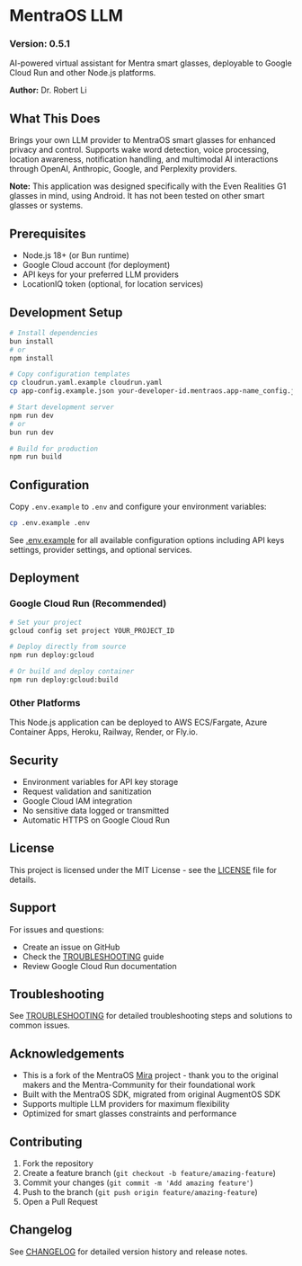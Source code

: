 # MentraOS LLM 
### Version: 0.5.1

AI-powered virtual assistant for Mentra smart glasses, deployable to Google Cloud Run and other Node.js platforms.

**Author:** Dr. Robert Li

## What This Does

Brings your own LLM provider to MentraOS smart glasses for enhanced privacy and control. Supports wake word detection, voice processing, location awareness, notification handling, and multimodal AI interactions through OpenAI, Anthropic, Google, and Perplexity providers.

**Note:** This application was designed specifically with the Even Realities G1 glasses in mind, using Android. It has not been tested on other smart glasses or systems.

## Prerequisites

- Node.js 18+ (or Bun runtime)
- Google Cloud account (for deployment)
- API keys for your preferred LLM providers
- LocationIQ token (optional, for location services)

## Development Setup

```bash
# Install dependencies
bun install
# or
npm install

# Copy configuration templates
cp cloudrun.yaml.example cloudrun.yaml
cp app-config.example.json your-developer-id.mentraos.app-name_config.json

# Start development server
npm run dev
# or
bun run dev

# Build for production
npm run build
```

## Configuration

Copy `.env.example` to `.env` and configure your environment variables:

```bash
cp .env.example .env
```

See [.env.example](.env.example) for all available configuration options including API keys settings, provider settings, and optional services.

## Deployment

### Google Cloud Run (Recommended)

```bash
# Set your project
gcloud config set project YOUR_PROJECT_ID

# Deploy directly from source
npm run deploy:gcloud

# Or build and deploy container
npm run deploy:gcloud:build
```

### Other Platforms

This Node.js application can be deployed to AWS ECS/Fargate, Azure Container Apps, Heroku, Railway, Render, or Fly.io.

## Security

- Environment variables for API key storage
- Request validation and sanitization
- Google Cloud IAM integration
- No sensitive data logged or transmitted
- Automatic HTTPS on Google Cloud Run

## License

This project is licensed under the MIT License - see the [LICENSE](LICENSE) file for details.

## Support

For issues and questions:
- Create an issue on GitHub
- Check the [TROUBLESHOOTING](TROUBLESHOOTING) guide
- Review Google Cloud Run documentation

## Troubleshooting

See [TROUBLESHOOTING](TROUBLESHOOTING) for detailed troubleshooting steps and solutions to common issues.

## Acknowledgements

- This is a fork of the MentraOS [Mira](https://github.com/Mentra-Community/Mira) project - thank you to the original makers and the Mentra-Community for their foundational work
- Built with the MentraOS SDK, migrated from original AugmentOS SDK
- Supports multiple LLM providers for maximum flexibility
- Optimized for smart glasses constraints and performance

## Contributing

1. Fork the repository
2. Create a feature branch (`git checkout -b feature/amazing-feature`)
3. Commit your changes (`git commit -m 'Add amazing feature'`)
4. Push to the branch (`git push origin feature/amazing-feature`)
5. Open a Pull Request

## Changelog

See [CHANGELOG](CHANGELOG) for detailed version history and release notes.